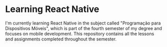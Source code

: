 # Learning React Native

I'm currently learning React Native in the subject called "Programação para Dispositivos Móveis", which is part of the fourth semester of my degree and focuses on mobile development. This repository contains all the lessons and assignments completed throughout the semester.

